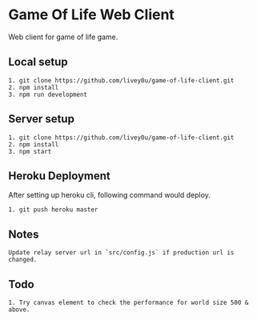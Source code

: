 # Game Of Life Web Client

Web client for game of life game.

## Local setup

	1. git clone https://github.com/livey0u/game-of-life-client.git
	2. npm install
	3. npm run development

## Server setup

	1. git clone https://github.com/livey0u/game-of-life-client.git
	2. npm install
	3. npm start

## Heroku Deployment

After setting up heroku cli, following command would deploy.

	1. git push heroku master

## Notes
	
	Update relay server url in `src/config.js` if production url is changed.

## Todo

	1. Try canvas element to check the performance for world size 500 & above.


